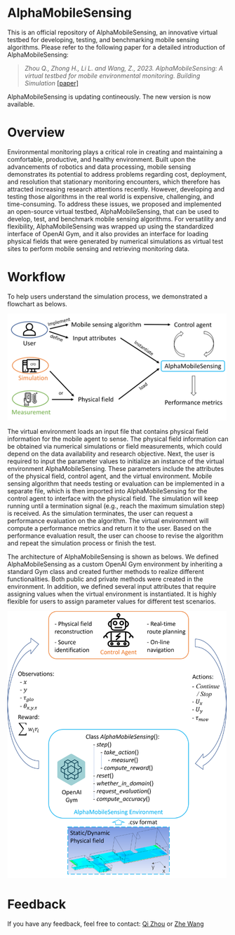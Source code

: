 # AlphaMobileSensing
 This is an official repository of AlphaMobileSensing, an innovative virtual testbed for developing, testing, and benchmarking mobile sensing algorithms. 
 Please refer to the following paper for a detailed introduction of AlphaMobileSensing:
 > *Zhou Q., Zhong H., Li L. and Wang, Z., 2023. AlphaMobileSensing: A virtual testbed for mobile environmental monitoring. Building Simulation*
 [[paper]](https://doi.org/10.1007/s12273-023-1001-9)
 
 AlphaMobileSensing is updating contineously. The new version is now available.

# Overview
Environmental monitoring plays a critical role in creating and maintaining a comfortable, productive, and healthy environment. Built upon the advancements of robotics and data processing, mobile sensing demonstrates its potential to address problems regarding cost, deployment, and resolution that stationary monitoring encounters, which therefore has attracted increasing research attentions recently.
However, developing and testing those algorithms in the real world is expensive, challenging, and time-consuming. To address these issues, we proposed and implemented an open-source virtual testbed, AlphaMobileSensing, that can be used to develop, test, and benchmark mobile sensing algorithms.
For versatility and flexibility, AlphaMobileSensing was wrapped up using the standardized interface of OpenAI Gym, and it also provides an interface for loading physical fields that were generated by numerical simulations as virtual test sites to perform mobile sensing and retrieving monitoring data.

# Workflow
To help users understand the simulation process, we demonstrated a flowchart as belows. 

<img src="docs/fig/Flowchart.png" width="500" />

The virtual environment loads an input file that contains physical field information for the mobile agent to sense. The physical field information can be obtained via numerical simulations or field measurements, which could depend on the data availability and research objective. Next, the user is required to input the parameter values to initialize an instance of the virtual environment AlphaMobileSensing. These parameters include the attributes of the physical field, control agent, and the virtual environment. Mobile sensing algorithm that needs testing or evaluation can be implemented in a separate file, which is then imported into AlphaMobileSensing for the control agent to interface with the physical field. The simulation will keep running until a termination signal (e.g., reach the maximum simulation step) is received. As the simulation terminates, the user can request a performance evaluation on the algorithm. The virtual environment will compute a performance metrics and return it to the user. Based on the performance evaluation result, the user can choose to revise the algorithm and repeat the simulation process or finish the test.

The architecture of AlphaMobileSensing is shown as belows. We defined AlphaMobileSensing as a custom OpenAI Gym environment by inheriting a standard Gym class and created further methods to realize different functionalities. Both public and private methods were created in the environment. In addition, we defined several input attributes that
require assigning values when the virtual environment is instantiated. It is highly flexible for users to assign parameter values for different test scenarios.

<img src="docs/fig/Systematic Figure.png" width="500" />

# Feedback

If you have any feedback, feel free to contact: [Qi Zhou](mailto:qizhou@ust.hk) or [Zhe Wang](mailto:cezhewang@ust.hk)



